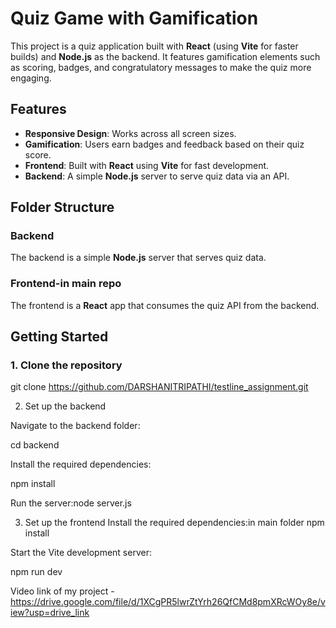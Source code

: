 # Quiz Game with Gamification

This project is a quiz application built with **React** (using **Vite** for faster builds) and **Node.js** as the backend. It features gamification elements such as scoring, badges, and congratulatory messages to make the quiz more engaging.

## Features

- **Responsive Design**: Works across all screen sizes.
- **Gamification**: Users earn badges and feedback based on their quiz score.
- **Frontend**: Built with **React** using **Vite** for fast development.
- **Backend**: A simple **Node.js** server to serve quiz data via an API.

## Folder Structure

### Backend

The backend is a simple **Node.js** server that serves quiz data.

### Frontend-in main repo

The frontend is a **React** app that consumes the quiz API from the backend.

## Getting Started

### 1. Clone the repository
git clone https://github.com/DARSHANITRIPATHI/testline_assignment.git

2. Set up the backend

Navigate to the backend folder:

cd backend

Install the required dependencies:

npm install

Run the server:node server.js

3. Set up the frontend
Install the required dependencies:in main folder
npm install

Start the Vite development server:

npm run dev


Video link of my project - https://drive.google.com/file/d/1XCgPR5lwrZtYrh26QfCMd8pmXRcWOy8e/view?usp=drive_link
